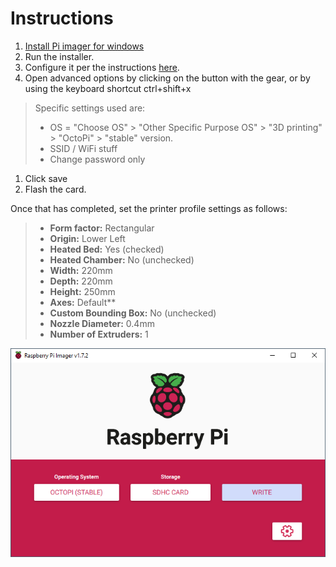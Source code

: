 # Instructions
1. [Install Pi imager for windows](https://www.raspberrypi.com/software/)
1. Run the installer.
1. Configure it per the instructions [here](https://octoprint.org/download/).
1. Open advanced options by clicking on the button with the gear, or by using the keyboard shortcut ctrl+shift+x
> Specific settings used are:
> - OS =  "Choose OS" > "Other Specific Purpose OS" > "3D printing" > "OctoPi" > "stable" version.
> - SSID / WiFi stuff
> - Change password only
1. Click save
1. Flash the card.

Once that has completed, set the printer profile settings as follows:
> - **Form factor:** Rectangular
> - **Origin:** Lower Left
> - **Heated Bed:** Yes (checked)
> - **Heated Chamber:** No (unchecked)
> - **Width:** 220mm
> - **Depth:** 220mm
> - **Height:** 250mm
> - **Axes:** Default**
> - **Custom Bounding Box:** No (unchecked)
> - **Nozzle Diameter:** 0.4mm
> - **Number of Extruders:** 1

![Raspberry Pi settings](raspberry_installer_settings.png)

